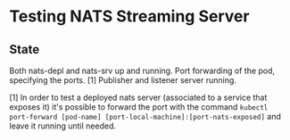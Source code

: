 # Testing NATS Streaming Server

## State

Both nats-depl and nats-srv up and running.
Port forwarding of the pod, specifying the ports. [1]
Publisher and listener server running.

[1]
In order to test a deployed nats server (associated to a service that exposes it) it's possible to forward the port with
the command `kubectl port-forward [pod-name] [port-local-machine]:[port-nats-exposed]` and leave it running until needed.
